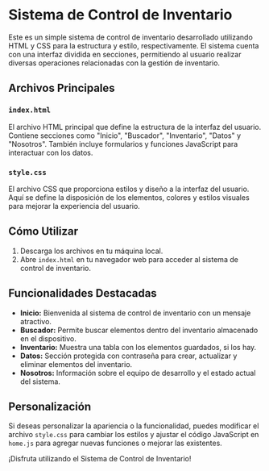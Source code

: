 # Sistema de Control de Inventario

Este es un simple sistema de control de inventario desarrollado utilizando HTML y CSS para la estructura y estilo, respectivamente. El sistema cuenta con una interfaz dividida en secciones, permitiendo al usuario realizar diversas operaciones relacionadas con la gestión de inventario.

## Archivos Principales

### `index.html`

El archivo HTML principal que define la estructura de la interfaz del usuario. Contiene secciones como "Inicio", "Buscador", "Inventario", "Datos" y "Nosotros". También incluye formularios y funciones JavaScript para interactuar con los datos.

### `style.css`

El archivo CSS que proporciona estilos y diseño a la interfaz del usuario. Aquí se define la disposición de los elementos, colores y estilos visuales para mejorar la experiencia del usuario.

## Cómo Utilizar

1. Descarga los archivos en tu máquina local.
2. Abre `index.html` en tu navegador web para acceder al sistema de control de inventario.

## Funcionalidades Destacadas

- **Inicio:** Bienvenida al sistema de control de inventario con un mensaje atractivo.
- **Buscador:** Permite buscar elementos dentro del inventario almacenado en el dispositivo.
- **Inventario:** Muestra una tabla con los elementos guardados, si los hay.
- **Datos:** Sección protegida con contraseña para crear, actualizar y eliminar elementos del inventario.
- **Nosotros:** Información sobre el equipo de desarrollo y el estado actual del sistema.

## Personalización

Si deseas personalizar la apariencia o la funcionalidad, puedes modificar el archivo `style.css` para cambiar los estilos y ajustar el código JavaScript en `home.js` para agregar nuevas funciones o mejorar las existentes.

¡Disfruta utilizando el Sistema de Control de Inventario!
